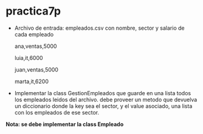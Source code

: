 # practica7p

* Archivo de entrada: empleados.csv con nombre, sector y salario de cada empleado

	ana,ventas,5000 

 	luia,it,6000 
	
 	juan,ventas,5000 

 	marta,it,6200 
	
* Implementar la class GestionEmpleados que guarde en una lista todos los empleados leidos del archivo. debe proveer un metodo que devuelva un diccionario donde la key sea el sector, y el value asociado, una lista con los empleados de ese sector.

**Nota: se debe implementar la class Empleado**

